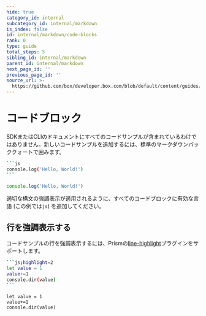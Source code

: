 ```yaml
---
hide: true
category_id: internal
subcategory_id: internal/markdown
is_index: false
id: internal/markdown/code-blocks
rank: 0
type: guide
total_steps: 5
sibling_id: internal/markdown
parent_id: internal/markdown
next_page_id: ''
previous_page_id: ''
source_url: >-
  https://github.com/box/developer.box.com/blob/default/content/guides/internal/markdown/code-blocks.md
---
```

<!-- does not need translation -->

# コードブロック

<!-- markdownlint-disable code-fence-style -->

SDKまたはCLIのドキュメントにすべてのコードサンプルが含まれているわけではありません。新しいコードサンプルを追加するには、標準のマークダウンバッククォートで囲みます。

````sh
```js
console.log('Hello, World!')
```
````

<H>

```js
console.log('Hello, World!')
```

</H>

<Message>

適切な構文の強調表示が適用されるように、すべてのコードブロックに有効な言語 (この例では`js`) を追加してください。

</Message>

## 行を強調表示する

コードサンプルの行を強調表示するには、Prismの[line-highlight](https://prismjs.com/plugins/line-highlight/)プラグインをサポートします。

````sh
```js;highlight=2
let value = 1
value+=1
console.dir(value)
```
````

<H>

```js;highlight=2
let value = 1
value+=1
console.dir(value)
```

</H>

<!-- markdownlint-enable code-fence-style -->

